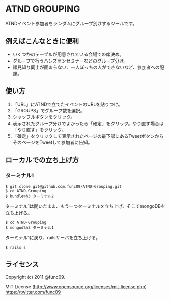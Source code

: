 ATND GROUPING
=============

ATNDイベント参加者をランダムにグループ別けするツールです。

例えばこんなときに便利
-----------

- いくつかのテーブルが用意されている会場での席決め。
- グループで行うハンズオンセミナーなどのグループ分け。
- 顔見知り同士が固まらない、一人ぼっちの人ができないなど、参加者への配慮。

使い方
---

1. 「URL」にATNDで立てたイベントのURLを貼りつけ。
2. 「GROUPS」でグループ数を選択。
3. シャッフルボタンをクリック。
4. 表示されたグループ分けでよかったら「確定」をクリック。やり直す場合は「やり直す」をクリック。
5. 「確定」をクリックして表示されたページの最下部にあるTweetボタンからそのページをTweetして参加者に告知。

ローカルでの立ち上げ方
-----------

### ターミナル1

    $ git clone git@github.com:func09/ATND-Grouping.git
    $ cd ATND-Grouping
    $ bundle%h3 ターミナル2


ターミナル1は開いたまま、もう一つターミナルを立ち上げ、そこでmongoDBを立ち上げる。

    $ cd ATND-Grouping
    $ mongod%h3 ターミナル1


ターミナル1に戻り、railsサーバを立ち上げる。

`$ rails s`

ライセンス
-----

Copyright (c) 2011 @func09.

MIT License (http://www.opensource.org/licenses/mit-license.php)
https://twitter.com/func09